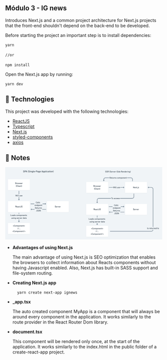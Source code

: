 <h2>Módulo 3 - IG news</h2>

<p>Introduces Next.js and a common project architecture for Next.js projects that the front-end
shouldn't depend on the back-end to be developed. 
</p> 
<p>Before starting the project an important 
step is to install dependencies:</p>

```
yarn

//or

npm install
```
<p>Open the Next.js app by running:</p>

```
yarn dev
```



## :rocket: Technologies

This project was developed with the following technologies:

-  [ReactJS](https://reactjs.org/)
-  [Typescript](https://www.typescriptlang.org/)
-  [Next.js](https://nextjs.org/)
-  [styled-components](https://styled-components.com/)
-  [axios](https://github.com/axios/axios)

## :pencil: Notes

<img src="./NextJS.png" alt="Diference between SPA and SSR when using Next.js">

<ul>
  <li>
    <strong>Advantages of using Next.js</strong>
    <p>
      The main advantage of using Next.js is SEO optimization that enables the browsers to collect information about Reacts components without having Javascript enabled. Also, Next.js has built-in SASS
      support and file-system routing.
    </p>
  </li>
  <li>
    <strong>Creating Next.js app</strong>
    
      yarn create next-app ignews

  </li>
  <li>
    <strong>_app.tsx</strong>
    <p>The auto created component MyApp is a component that will always be around every component in the application. It works similarly to the route provider in the React Router Dom library.</p>
  </li>
  <li>
    <strong>document.tsx</strong>
    <p>This component will be rendered only once, at the start of the application. It works similarly to the index.html in the public folder of a create-react-app project.</p>
  </li>
</ul>
